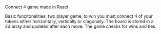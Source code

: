 Connect 4 game made in React

Basic funcitonalities: two player game, to win you must connect 4 of your tokens either horizontally, vertically or diagonally. The board is stored in a 2d array and updated after each move. The game checks for wins and ties.
